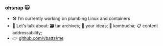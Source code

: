 ### ohsnap 🙀

- 🛠 I’m currently working on plumbing Linux and containers
- 💬 Let's talk about: 🗃️ tar archives; 🤔 your ideas; 🥤 kombucha; 📋 content addressability;
- 👉 [github.com/vbatts/me](https://github.com/vbatts/me/)
